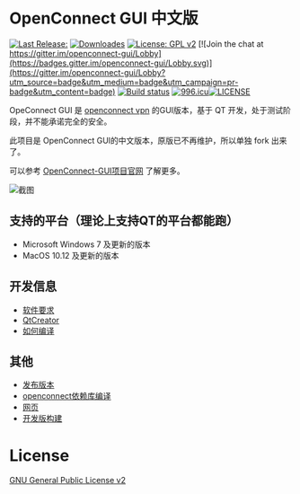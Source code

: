 # OpenConnect GUI 中文版

[![Last Release:](https://img.shields.io/github/release/openconnect/openconnect-gui.svg)](https://github.com/openconnect/openconnect-gui/releases)
[![Downloades](https://img.shields.io/github/downloads/openconnect/openconnect-gui/latest/total.svg)](https://github.com/openconnect/openconnect-gui/releases)
[![License: GPL v2](https://img.shields.io/badge/License-GPL%20v2-blue.svg)](https://img.shields.io/badge/License-GPL%20v2-blue.svg)
[![Join the chat at https://gitter.im/openconnect-gui/Lobby](https://badges.gitter.im/openconnect-gui/Lobby.svg)](https://gitter.im/openconnect-gui/Lobby?utm_source=badge&utm_medium=badge&utm_campaign=pr-badge&utm_content=badge)
[![Build status](https://ci.appveyor.com/api/projects/status/hueumkrrgut9r3d7?svg=true)](https://ci.appveyor.com/project/horar/openconnect-gui)
[![996.icu](https://img.shields.io/badge/link-996.icu-red.svg)](https://996.icu)[![LICENSE](https://img.shields.io/badge/license-Anti%20996-blue.svg)](https://github.com/996icu/996.ICU/blob/master/LICENSE)

OpeConnect GUI 是 [openconnect vpn](https://github.com/openconnect/openconnect) 的GUI版本，基于 QT 开发，处于测试阶段，并不能承诺完全的安全。

此项目是 OpenConnect GUI的中文版本，原版已不再维护，所以单独 fork 出来了。

可以参考 [OpenConnect-GUI项目官网](http://openconnect.github.io/openconnect-gui/) 了解更多。

![截图](https://cdn.jsdelivr.net/gh/Huweicai/images/20210110221239.png)

## 支持的平台（理论上支持QT的平台都能跑）

- Microsoft Windows 7 及更新的版本
- MacOS 10.12 及更新的版本

## 开发信息

- [软件要求](docs/sw_requirements.md)
- [QtCreator](docs/dev_QtCreator.md)
- [如何编译](docs/dev_commandLine.md)

## 其他

- [发布版本](docs/release.md)
- [openconnect依赖库编译](docs/openconnect.md)
- [网页](docs/webpage.md)
- [开发版构建](docs/snapshots.md)

# License

[GNU General Public License v2](LICENSE.txt)
